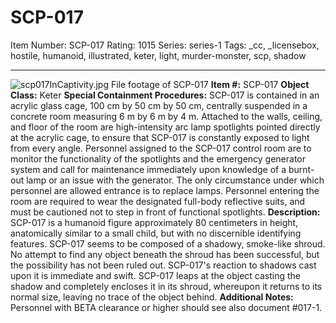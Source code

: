 # SCP-017
Item Number: SCP-017
Rating: 1015
Series: series-1
Tags: _cc, _licensebox, hostile, humanoid, illustrated, keter, light, murder-monster, scp, shadow

---

![scp017InCaptivity.jpg](https://scp-wiki.wdfiles.com/local--files/scp-017/scp017InCaptivity.jpg)
File footage of SCP-017
**Item #:** SCP-017
**Object Class:** Keter
**Special Containment Procedures:** SCP-017 is contained in an acrylic glass cage, 100 cm by 50 cm by 50 cm, centrally suspended in a concrete room measuring 6 m by 6 m by 4 m. Attached to the walls, ceiling, and floor of the room are high-intensity arc lamp spotlights pointed directly at the acrylic cage, to ensure that SCP-017 is constantly exposed to light from every angle. Personnel assigned to the SCP-017 control room are to monitor the functionality of the spotlights and the emergency generator system and call for maintenance immediately upon knowledge of a burnt-out lamp or an issue with the generator.
The only circumstance under which personnel are allowed entrance is to replace lamps. Personnel entering the room are required to wear the designated full-body reflective suits, and must be cautioned not to step in front of functional spotlights.
**Description:** SCP-017 is a humanoid figure approximately 80 centimeters in height, anatomically similar to a small child, but with no discernible identifying features. SCP-017 seems to be composed of a shadowy, smoke-like shroud. No attempt to find any object beneath the shroud has been successful, but the possibility has not been ruled out.
SCP-017's reaction to shadows cast upon it is immediate and swift. SCP-017 leaps at the object casting the shadow and completely encloses it in its shroud, whereupon it returns to its normal size, leaving no trace of the object behind.
**Additional Notes:** Personnel with BETA clearance or higher should see also document #017-1.